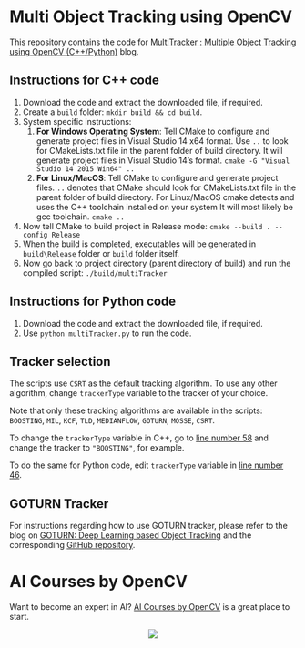 # Multi Object Tracking using OpenCV
This repository contains the code for [MultiTracker : Multiple Object Tracking using OpenCV (C++/Python)](https://www.learnopencv.com/multitracker-multiple-object-tracking-using-opencv-c-python/) blog.

## Instructions for C++ code
1. Download the code and extract the downloaded file, if required.
2. Create a `build` folder: `mkdir build && cd build`.
3. System specific instructions:
    1. **For Windows Operating System**: Tell CMake to configure and generate project files in Visual Studio 14 x64 format.
Use `..` to look for CMakeLists.txt file in the parent folder of build directory.
It will generate project files in Visual Studio 14’s format.
`cmake -G "Visual Studio 14 2015 Win64" ..`
    2. **For Linux/MacOS**:
Tell CMake to configure and generate project files.
`..` denotes that CMake should look for CMakeLists.txt file in the parent folder of build directory.
For Linux/MacOS cmake detects and uses the C++ toolchain installed on your system
It will most likely be gcc toolchain.
`cmake ..`
4. Now tell CMake to build project in Release mode: `cmake --build . --config Release`
5. When the build is completed, executables will be generated in `build\Release` folder or `build` folder itself.
6. Now go back to project directory (parent directory of build) and run the compiled script: `./build/multiTracker`

## Instructions for Python code
1. Download the code and extract the downloaded file, if required.
2. Use `python multiTracker.py` to run the code.

## Tracker selection
The scripts use `CSRT` as the default tracking algorithm. To use any other algorithm, change `trackerType` variable to the tracker of your choice.

Note that only these tracking algorithms are available in the scripts: `BOOSTING`, `MIL`, `KCF`, `TLD`, `MEDIANFLOW`, `GOTURN`, `MOSSE`, `CSRT`.

To change the `trackerType` variable in C++, go to [line number 58](https://github.com/spmallick/learnopencv/blob/master/MultiObjectTracker/multiTracker.cpp#L58) and change the tracker to `"BOOSTING"`, for example.

To do the same for Python code, edit `trackerType` variable in [line number 46](https://github.com/spmallick/learnopencv/blob/master/MultiObjectTracker/multiTracker.py#L46).

## GOTURN Tracker
For instructions regarding how to use GOTURN tracker, please refer to the blog on [GOTURN: Deep Learning based Object Tracking](https://www.learnopencv.com/goturn-deep-learning-based-object-tracking) and the corresponding [GitHub repository](https://github.com/spmallick/learnopencv/tree/master/GOTURN).


# AI Courses by OpenCV

Want to become an expert in AI? [AI Courses by OpenCV](https://opencv.org/courses/) is a great place to start. 

<a href="https://opencv.org/courses/">
<p align="center"> 
<img src="https://www.learnopencv.com/wp-content/uploads/2020/04/AI-Courses-By-OpenCV-Github.png">
</p>
</a>
